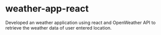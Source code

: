 # weather-app-react
Developed an weather application using react and OpenWeather API to retrieve the weather data of user entered location.
